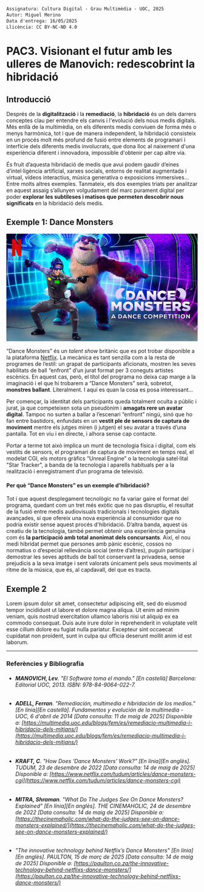 ```
Assignatura: Cultura Digital - Grau Multimèdia - UOC, 2025  
Autor: Miguel Merino  
Data d'entrega: 16/05/2025
Llicència: CC BY-NC-ND 4.0
```
# PAC3. Visionant el futur amb les ulleres de Manovich: redescobrint la hibridació  

## Introducció

Després de la **digitalització** i la **remediació**, la **hibridació** és un dels darrers conceptes clau per entendre els canvis i l'evolució dels nous medis digitals. Més enllà de la multimèdia, on els diferents medis conviuen de forma més o menys harmònica, tot i que de manera independent, la hibridació consisteix en un procés molt més profund de fusió entre elements de programari i interfície dels diferents medis involucrats, que dona lloc al naixement d'una experiència diferent i innovadora, impossible d'obtenir per cap altre via.

És fruit d’aquesta hibridació de medis que avui podem gaudir d’eines d’intel·ligència artificial, xarxes socials, entorns de realitat augmentada i virtual, vídeos interactius, música generativa o exposicions immersives... Entre molts altres exemples. Tanmateix, els dos exemples triats per analitzar en aquest assaig s’allunyen volgudament del marc purament digital per poder **explorar les subtileses i matisos que permeten descobrir nous significats** en la hibridació dels medis.
   
   


## Exemple 1: Dance Monsters

![Imatge promocional del programa Dance Monsters](https://raw.githubusercontent.com/mmerinoji/PAC3_Manovich_Reloaded/refs/heads/main/media/Dance%20Monsters%20promo.jpg) 

“Dance Monsters” és un *talent show* britànic que es pot trobar disponible a la plataforma [Netflix](https://www.netflix.com/es/title/81094767). La mecànica es tant senzilla com a la resta de programes de l’estil: un grapat de participants aficionats, mostren les seves habilitats de ball “enfront” d’un jurat format per 3 coneguts artistes escènics. En aquest cas, però, el títol del programa no deixa cap marge a la imaginació i el que hi trobarem a “Dance Monsters” serà, sobretot, **monstres ballant**. Literalment. I aquí es quan la cosa es posa interessant... 

Per començar, la identitat dels participants queda totalment oculta a públic i jurat, ja que competeixen sota un pseudònim i **amagats rere un avatar digital**. Tampoc no surten a ballar a l’escenari “enfront” ningú, sinó que ho fan entre bastidors, enfundats en un **vestit ple de sensors de captura de moviment** mentre els jutges miren (i jutgen) el seu avatar a través d’una pantalla. Tot en viu i en directe, i alhora sense cap contacte.

Portar a terme tot això implica un munt de tecnologia física i digital, com els vestits de sensors, el programari de captura de moviment en temps real, el modelat CGI, els motors gràfics “Unreal Engine” o la tecnologia satel·lital "Star Tracker", a banda de la tecnologia i aparells habituals per a la realització i enregistrament d’un programa de televisió.


#### Per què “Dance Monsters” es un exemple d’hibridació?

Tot i que aquest desplegament tecnològic no fa variar gaire el format del programa, quedant com un tret més exòtic que no pas disruptiu, el resultat de la fusió entre medis audiovisuals tradicionals i tecnologies digitals avançades, sí que ofereix una nova experiència al consumidor que no podria existir sense aquest procés d'hibridació. D’altra banda, aquest ús creatiu de la tecnologia, també permet obtenir una experiència genuïna com és **la participació amb total anonimat dels concursants**. Així, el nou medi hibridat permet que persones amb pànic escènic, cossos no normatius o d’especial rellevància social (entre d’altres), puguin participar i demostrar les seves aptituds de ball tot conservant la privadesa, sense prejudicis a la seva imatge i sent valorats únicament pels seus moviments al ritme de la música, que és, al capdavall, del que es tracta.





## Exemple 2

Lorem ipsum dolor sit amet, consectetur adipiscing elit, sed do eiusmod tempor incididunt ut labore et dolore magna aliqua. Ut enim ad minim veniam, quis nostrud exercitation ullamco laboris nisi ut aliquip ex ea commodo consequat. Duis aute irure dolor in reprehenderit in voluptate velit esse cillum dolore eu fugiat nulla pariatur. Excepteur sint occaecat cupidatat non proident, sunt in culpa qui officia deserunt mollit anim id est laborum.

-----  

### Referències y Bibliografía

- ###### **MANOVICH, Lev**. *"El Software toma el mando."* [En castellà] Barcelona: Editorial UOC, 2013. ISBN: 978-84-9064-022-7.
- ###### **ADELL, Ferran**. *"Remediación, multimedia e hibridación de los medios."* [En línia][En castellà]. *Fundamentos y evolución de la multimedia - UOC*, 6 d'abril de 2014 [Data consulta: 11 de maig de 2025] Disponible a:  [https://multimedia.uoc.edu/blogs/fem/es/remediacio-multimedia-i-hibridacio-dels-mitjans/](https://multimedia.uoc.edu/blogs/fem/es/remediacio-multimedia-i-hibridacio-dels-mitjans/)
- ###### **KRAFT, C**. *"How Does ‘Dance Monsters’ Work?"* [En línia][En anglès]. *TUDUM*, 23 de desembre de 2022 [Data consulta: 14 de maig de 2025] Disponible a:  [https://www.netflix.com/tudum/articles/dance-monsters-cgi](https://www.netflix.com/tudum/articles/dance-monsters-cgi)
- ###### **MITRA, Shraman**. *"What Do The Judges See On Dance Monsters? Explained"* [En línia][En anglès]. *THE CINEMAHOLIC*, 24 de desembre de 2022 [Data consulta: 14 de maig de 2025] Disponible a:  [https://thecinemaholic.com/what-do-the-judges-see-on-dance-monsters-explained/](https://thecinemaholic.com/what-do-the-judges-see-on-dance-monsters-explained/)
- ###### *"The innovative technology behind Netflix’s Dance Monsters"* [En línia][En anglès]. *PAULTON*, 15 de març de 2025 [Data consulta: 14 de maig de 2025] Disponible a:  [https://paulton.co.za/the-innovative-technology-behind-netflixs-dance-monsters/](https://paulton.co.za/the-innovative-technology-behind-netflixs-dance-monsters/)
